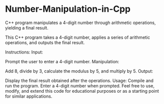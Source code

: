 # Number-Manipulation-in-Cpp
 C++ program manipulates a 4-digit number through arithmetic operations, yielding a final result.


This C++ program takes a 4-digit number, applies a series of arithmetic operations, and outputs the final result.

Instructions:
Input:

Prompt the user to enter a 4-digit number.
Manipulation:

Add 8, divide by 3, calculate the modulus by 5, and multiply by 5.
Output:

Display the final result obtained after the operations.
Usage:
Compile and run the program.
Enter a 4-digit number when prompted.
Feel free to use, modify, and extend this code for educational purposes or as a starting point for similar applications.